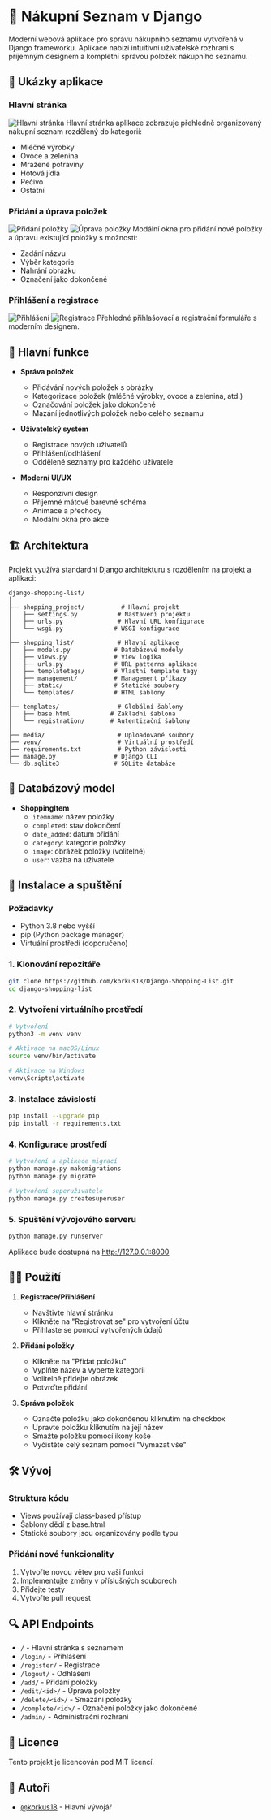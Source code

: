 # 🛒 Nákupní Seznam v Django

Moderní webová aplikace pro správu nákupního seznamu vytvořená v Django frameworku. Aplikace nabízí intuitivní uživatelské rozhraní s příjemným designem a kompletní správou položek nákupního seznamu.

## 📸 Ukázky aplikace

### Hlavní stránka
![Hlavní stránka](.github/images/main.png)
Hlavní stránka aplikace zobrazuje přehledně organizovaný nákupní seznam rozdělený do kategorií:
- Mléčné výrobky
- Ovoce a zelenina
- Mražené potraviny
- Hotová jídla
- Pečivo
- Ostatní

### Přidání a úprava položek
![Přidání položky](.github/images/add-item.png)
![Úprava položky](.github/images/edit-item.png)
Modální okna pro přidání nové položky a úpravu existující položky s možností:
- Zadání názvu
- Výběr kategorie
- Nahrání obrázku
- Označení jako dokončené

### Přihlášení a registrace
![Přihlášení](.github/images/login.png)
![Registrace](.github/images/register.png)
Přehledné přihlašovací a registrační formuláře s moderním designem.

## 🌟 Hlavní funkce

- **Správa položek**
  - Přidávání nových položek s obrázky
  - Kategorizace položek (mléčné výrobky, ovoce a zelenina, atd.)
  - Označování položek jako dokončené
  - Mazání jednotlivých položek nebo celého seznamu

- **Uživatelský systém**
  - Registrace nových uživatelů
  - Přihlášení/odhlášení
  - Oddělené seznamy pro každého uživatele

- **Moderní UI/UX**
  - Responzivní design
  - Příjemné mátové barevné schéma
  - Animace a přechody
  - Modální okna pro akce

## 🏗 Architektura

Projekt využívá standardní Django architekturu s rozdělením na projekt a aplikaci:

```
django-shopping-list/
│
├── shopping_project/          # Hlavní projekt
│   ├── settings.py           # Nastavení projektu
│   ├── urls.py               # Hlavní URL konfigurace
│   └── wsgi.py              # WSGI konfigurace
│
├── shopping_list/            # Hlavní aplikace
│   ├── models.py            # Databázové modely
│   ├── views.py             # View logika
│   ├── urls.py              # URL patterns aplikace
│   ├── templatetags/        # Vlastní template tagy
│   ├── management/          # Management příkazy
│   ├── static/              # Statické soubory
│   └── templates/           # HTML šablony
│
├── templates/                # Globální šablony
│   ├── base.html           # Základní šablona
│   └── registration/       # Autentizační šablony
│
├── media/                    # Uploadované soubory
├── venv/                     # Virtuální prostředí
├── requirements.txt          # Python závislosti
├── manage.py                # Django CLI
└── db.sqlite3               # SQLite databáze
```

## 💾 Databázový model

- **ShoppingItem**
  - `itemname`: název položky
  - `completed`: stav dokončení
  - `date_added`: datum přidání
  - `category`: kategorie položky
  - `image`: obrázek položky (volitelné)
  - `user`: vazba na uživatele

## 🚀 Instalace a spuštění

### Požadavky
- Python 3.8 nebo vyšší
- pip (Python package manager)
- Virtuální prostředí (doporučeno)

### 1. Klonování repozitáře
```bash
git clone https://github.com/korkus18/Django-Shopping-List.git
cd django-shopping-list
```

### 2. Vytvoření virtuálního prostředí
```bash
# Vytvoření
python3 -m venv venv

# Aktivace na macOS/Linux
source venv/bin/activate

# Aktivace na Windows
venv\Scripts\activate
```

### 3. Instalace závislostí
```bash
pip install --upgrade pip
pip install -r requirements.txt
```

### 4. Konfigurace prostředí
```bash
# Vytvoření a aplikace migrací
python manage.py makemigrations
python manage.py migrate

# Vytvoření superuživatele
python manage.py createsuperuser
```

### 5. Spuštění vývojového serveru
```bash
python manage.py runserver
```

Aplikace bude dostupná na http://127.0.0.1:8000

## 👩‍💻 Použití

1. **Registrace/Přihlášení**
   - Navštivte hlavní stránku
   - Klikněte na "Registrovat se" pro vytvoření účtu
   - Přihlaste se pomocí vytvořených údajů

2. **Přidání položky**
   - Klikněte na "Přidat položku"
   - Vyplňte název a vyberte kategorii
   - Volitelně přidejte obrázek
   - Potvrďte přidání

3. **Správa položek**
   - Označte položku jako dokončenou kliknutím na checkbox
   - Upravte položku kliknutím na její název
   - Smažte položku pomocí ikony koše
   - Vyčistěte celý seznam pomocí "Vymazat vše"

## 🛠 Vývoj

### Struktura kódu
- Views používají class-based přístup
- Šablony dědí z base.html
- Statické soubory jsou organizovány podle typu

### Přidání nové funkcionality
1. Vytvořte novou větev pro vaši funkci
2. Implementujte změny v příslušných souborech
3. Přidejte testy
4. Vytvořte pull request

## 🔍 API Endpoints

- `/` - Hlavní stránka s seznamem
- `/login/` - Přihlášení
- `/register/` - Registrace
- `/logout/` - Odhlášení
- `/add/` - Přidání položky
- `/edit/<id>/` - Úprava položky
- `/delete/<id>/` - Smazání položky
- `/complete/<id>/` - Označení položky jako dokončené
- `/admin/` - Administrační rozhraní

## 📝 Licence

Tento projekt je licencován pod MIT licencí.

## 👥 Autoři

- [@korkus18](https://github.com/korkus18) - Hlavní vývojář

